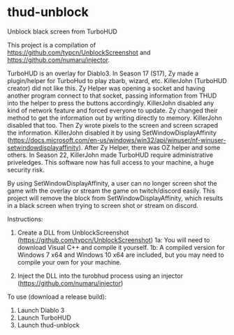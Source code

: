 # thud-unblock
Unblock black screen from TurboHUD

This project is a compilation of https://github.com/typcn/UnblockScreenshot and https://github.com/numaru/injector.

TurboHUD is an overlay for Diablo3. In Season 17 (S17), Zy made a plugin/helper for TurboHud to play zbarb, wizard, etc. 
KillerJohn (TurboHUD creator) did not like this. Zy Helper was opening a socket and having another program connect to that socket,
passing information from THUD into the helper to press the buttons accordingly. KillerJohn disabled any kind of network feature and
forced everyone to update. Zy changed their method to get the information out by writing directly to memory. KillerJohn disabled that too.
Then Zy wrote pixels to the screen and screen scraped the information. KillerJohn disabled it by using SetWindowDisplayAffinity 
(https://docs.microsoft.com/en-us/windows/win32/api/winuser/nf-winuser-setwindowdisplayaffinity). After Zy Helper, there was OZ helper and
some others. In Season 22, KillerJohn made TurboHUD require administrative priveledges. This software now has full access to your machine, 
a huge security risk. 

By using SetWindowDisplayAffinity, a user can no longer screen shot the game with the overlay or stream the game on twitch/discord easily.
This project will remove the block from SetWindowDisplayAffinity, which results in a black screen when trying to screen shot or
stream on discord.

Instructions:

1. Create a DLL from UnblockScreenshot (https://github.com/typcn/UnblockScreenshot)
  1a: You will need to download Visual C++ and compile it yourself.
  1b: A compiled version for Windows 7 x64 and Windows 10 x64 are included, but you may need to compile your own for your machine.

2. Inject the DLL into the turobhud process using an injector (https://github.com/numaru/injector)

To use (download a release build):

1. Launch Diablo 3
2. Launch TurboHUD
3. Launch thud-unblock
